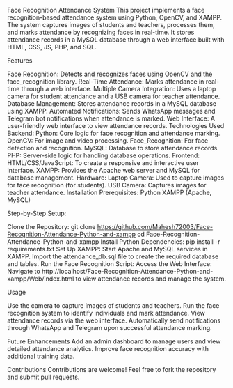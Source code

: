 Face Recognition Attendance System 
This project implements a face recognition-based attendance system using Python, OpenCV, and XAMPP. The system captures images of students and teachers, processes them, and marks attendance by recognizing faces in real-time. It stores attendance records in a MySQL database through a web interface built with HTML, CSS, JS, PHP, and SQL.

Features

Face Recognition: Detects and recognizes faces using OpenCV and the face_recognition library.
Real-Time Attendance: Marks attendance in real-time through a web interface.
Multiple Camera Integration: Uses a laptop camera for student attendance and a USB camera for teacher attendance.
Database Management: Stores attendance records in a MySQL database using XAMPP.
Automated Notifications: Sends WhatsApp messages and Telegram bot notifications when attendance is marked.
Web Interface: A user-friendly web interface to view attendance records. Technologies Used Backend:
Python: Core logic for face recognition and attendance marking.
OpenCV: For image and video processing.
Face_Recognition: For face detection and recognition.
MySQL: Database to store attendance records.
PHP: Server-side logic for handling database operations. Frontend:
HTML/CSS/JavaScript: To create a responsive and interactive user interface.
XAMPP: Provides the Apache web server and MySQL for database management. Hardware:
Laptop Camera: Used to capture images for face recognition (for students).
USB Camera: Captures images for teacher attendance.
Installation Prerequisites: Python XAMPP (Apache, MySQL)

Step-by-Step Setup:

Clone the Repository: git clone https://github.com/Mahesh72003/Face-Recognition-Attendance-Python-and-xampp cd Face-Recognition-Attendance-Python-and-xampp
Install Python Dependencies: pip install -r requirements.txt
Set Up XAMPP: Start Apache and MySQL services in XAMPP. Import the attendance_db.sql file to create the required database and tables.
Run the Face Recognition Script:
Access the Web Interface: Navigate to http://localhost/Face-Recognition-Attendance-Python-and-xampp/Web/index.html to view attendance records and manage the system.

Usage

Use the camera to capture images of students and teachers.
Run the face recognition system to identify individuals and mark attendance.
View attendance records via the web interface.
Automatically send notifications through WhatsApp and Telegram upon successful attendance marking.

Future Enhancements
Add an admin dashboard to manage users and view detailed attendance analytics.
Improve face recognition accuracy with additional training data.

Contributions Contributions are welcome! Feel free to fork the repository and submit pull requests.
